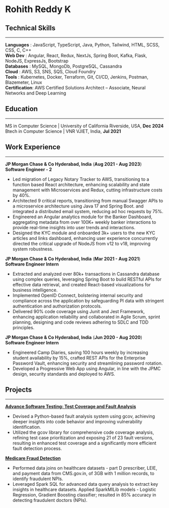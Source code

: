 # Rohith Reddy K

## Technical Skills
---
**Languages** : JavaScript, TypeScript, Java, Python, Tailwind, HTML, SCSS, CSS, C, C++  
**Web Dev** : Angular, React, Redux, NextJs, Spring Boot, Kafka, Flask, NodeJS, ExpressJs, Bootstrap  
**Databases** : MySQL, MongoDb, PostgreSQL, Cassandra    
**Cloud** : AWS, S3, SNS, SQS, Cloud Foundry  
**Tools** : Kubernetes, Docker, Terraform, Git, CI/CD, Jenkins, Postman, Blazemeter, Linux  
**Certification**: AWS Certified Solutions Architect – Associate, Neural Networks and Deep Learning  

## Education
---
MS in Computer Science       | University of California Riverside, USA, __Dec 2024__    
Btech in Computer Science    | VNR VJIET, India, __Jul 2021__    


## Work Experience
---
**JP Morgan Chase & Co Hyderabad, India**                                                                                                                            (__Aug 2021 - Aug 2023__)   
**Software Engineer - 2**   
- Led migration of Legacy Notary Tracker to AWS, transitioning to a function based React architecture, enhancing scalability and state management with Microservices and Redux, cutting infrastructure costs by 40%.
- Architected 9 critical reports, transitioning from manual Swagger APIs to a microservice architecture using Java 17 and Spring Boot. and integrated a distributed email system, reducing ad hoc requests by 75%.
- Engineered an Angular analytics module for the Banker Dashboard, aggregating metadata from over 100K+ weekly banker interactions to provide real-time insights into user trends and interactions.
- Designed the KYC module and onboarded 3k+ users to the new KYC articles and links dashboard, enhancing user experience concurrently directed the critical upgrade of NodeJS from v12 to v18, improving system robustness.



**JP Morgan Chase & Co Hyderabad, India**                                                                                                                            (__Mar 2021 - Aug 2021__)   
**Software Engineer Intern**   

- Extracted and analyzed over 80k+ transactions in Cassandra database using complex queries, leveraging Spring Boot to build RESTful APIs for effective data retrieval, and created React-based visualizations for business intelligence.
- Implemented OpenID Connect, bolstering internal security and compliance across the application by safeguarding PI data with stringent authentication and authorization protocols.
- Delivered 90% code coverage using Junit and Jest Framework, enhancing application reliability and collaborated in Agile Scrum, sprint planning, designing and code reviews adhering to SDLC and TDD principles.


**JP Morgan Chase & Co Hyderabad, India**                                                                                                                            (__Jun 2020 - Aug 2020__)  
**Software Engineer Intern**  

- Engineered Camp Diaries, saving 100 hours weekly by increasing student availability by 15%, crafted REST APIs for the Enterprise Password Vault, enhancing security and streamlining password rotation.
- Developed a Progressive Web App using Angular, in line with the JPMC design, security standards and deployed to AWS.


## Projects
---
[**Advance Software Testing: Test Coverage and Fault Analysis**](https://github.com/Rohith12111/cs206-project-testers)  

- Devised a Python-based fault analysis system using gcov, achieving deeper insights into code behavior and improving vulnerability identification.
- Utilized the gcov library for comprehensive code coverage analysis, refining test case prioritization and exposing 21 of 23 fault versions, resulting in enhanced test coverage and a significantly more efficient fault detection process.

[**Medicare Fraud Detection**](https://github.com/Rohith12111/HealthCareFraud)  

- Performed data joins on healthcare datasets - part D prescriber, LEIE, and payment data from CMS.gov.in, of 3GB with 1 million records, to identify fraudulent NPIs.
- Leveraged Spark SQL for advanced data query analysis to extract key insights in healthcare datasets. Applied SparkMlLib models - Logistic Regression, Gradient Boosting classifier; resulted in 85% accuracy in detecting fraudulent doctors (NPIs).












